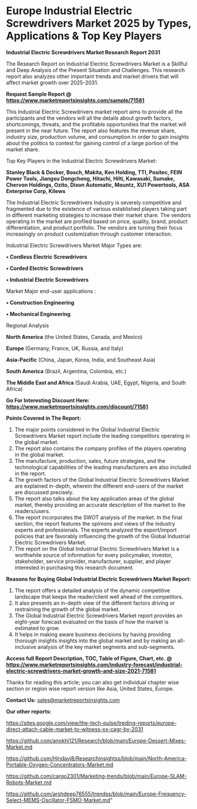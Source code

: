  # Europe Industrial Electric Screwdrivers Market 2025 by Types, Applications & Top Key Players

<strong>Industrial Electric Screwdrivers Market Research Report 2031</strong>

The Research Report on Industrial Electric Screwdrivers Market is a Skillful and Deep Analysis of the Present Situation and Challenges. This research report also analyzes other important trends and market drivers that will affect market growth over 2025-2031.

<strong>Request Sample Report @ <a href=https://www.marketreportsinsights.com/sample/71581>https://www.marketreportsinsights.com/sample/71581</a></strong>

This Industrial Electric Screwdrivers market report aims to provide all the participants and the vendors will all the details about growth factors, shortcomings, threats, and the profitable opportunities that the market will present in the near future. The report also features the revenue share, industry size, production volume, and consumption in order to gain insights about the politics to contest for gaining control of a large portion of the market share.

Top Key Players in the Industrial Electric Screwdrivers Market:

<strong>Stanley Black & Decker, Bosch, Makita, Ken Holding, TTI, Positec, FEIN Power Tools, Jiangsu Dongcheng, Hitachi, Hilti, Kawasaki, Sumake, Chervon Holdings, Ozito, Dixon Automatic, Mountz, XU1 Powertools, ASA Enterprise Corp, Kilews</strong>

The Industrial Electric Screwdrivers Industry is severely competitive and fragmented due to the existence of various established players taking part in different marketing strategies to increase their market share. The vendors operating in the market are profiled based on price, quality, brand, product differentiation, and product portfolio. The vendors are turning their focus increasingly on product customization through customer interaction.

Industrial Electric Screwdrivers Market Major Types are:

<strong>• Cordless Electric Screwdrivers

• Corded Electric Screwdrivers

• Industrial Electric Screwdrivers</strong>

Market Major end-user applications :

<strong>• Construction Engineering

• Mechanical Engineering</strong>

Regional Analysis

</u><strong><b>North America</b></strong> (the United States, Canada, and Mexico)

<strong><b>Europe </b></strong>(Germany, France, UK, Russia, and Italy)

<strong><b>Asia-Pacific</b></strong> (China, Japan, Korea, India, and Southeast Asia)

<strong><b>South America</b></strong> (Brazil, Argentina, Colombia, etc.)

<strong><b>The Middle East and Africa</b></strong> (Saudi Arabia, UAE, Egypt, Nigeria, and South Africa)

<strong>Go For Interesting Discount Here: <a href=https://www.marketreportsinsights.com/discount/71581>https://www.marketreportsinsights.com/discount/71581</a></strong>

<strong>Points Covered in The Report:</strong>
<ol>
  <li>The major points considered in the Global Industrial Electric Screwdrivers Market report include the leading competitors operating in the global market.</li>
  <li>The report also contains the company profiles of the players operating in the global market.</li>
  <li>The manufacture, production, sales, future strategies, and the technological capabilities of the leading manufacturers are also included in the report.</li>
  <li>The growth factors of the Global Industrial Electric Screwdrivers Market are explained in-depth, wherein the different end-users of the market are discussed precisely.</li>
  <li>The report also talks about the key application areas of the global market, thereby providing an accurate description of the market to the readers/users.</li>
  <li>The report incorporates the SWOT analysis of the market. In the final section, the report features the opinions and views of the industry experts and professionals. The experts analyzed the export/import policies that are favorably influencing the growth of the Global Industrial Electric Screwdrivers Market.</li>
  <li>The report on the Global Industrial Electric Screwdrivers Market is a worthwhile source of information for every policymaker, investor, stakeholder, service provider, manufacturer, supplier, and player interested in purchasing this research document.</li>
</ol>
<strong>Reasons for Buying Global Industrial Electric Screwdrivers Market Report:</strong>

<ol>
  <li>The report offers a detailed analysis of the dynamic competitive landscape that keeps the reader/client well ahead of the competitors.</li>
  <li>It also presents an in-depth view of the different factors driving or restraining the growth of the global market.</li>
  <li>The Global Industrial Electric Screwdrivers Market report provides an eight-year forecast evaluated on the basis of how the market is estimated to grow.</li>
  <li>It helps in making aware business decisions by having providing thorough insights insights into the global market and by making an all-inclusive analysis of the key market segments and sub-segments.</li>
</ol>
<strong>Access full Report Description, TOC, Table of Figure, Chart, etc. @ <a href=https://www.marketreportsinsights.com/industry-forecast/industrial-electric-screwdrivers-market-growth-and-size-2021-71581>https://www.marketreportsinsights.com/industry-forecast/industrial-electric-screwdrivers-market-growth-and-size-2021-71581</a></strong>


Thanks for reading this article; you can also get individual chapter wise section or region wise report version like Asia, United States, Europe.

<strong>Contact Us:</strong>
sales@marketreportsinsights.com

<strong>Our other reports:</strong>

<a href=https://sites.google.com/view/the-tech-pulse/treding-reports/europe-direct-attach-cable-market-to-witness-xx-cagr-by-2031>https://sites.google.com/view/the-tech-pulse/treding-reports/europe-direct-attach-cable-market-to-witness-xx-cagr-by-2031</a>

<a href=https://github.com/anokhi121/Research/blob/main/Europe-Dessert-Mixes-Market.md>https://github.com/anokhi121/Research/blob/main/Europe-Dessert-Mixes-Market.md</a>

<a href=https://github.com/Hindavi8/Researchinsightss/blob/main/North-America-Portable-Oxygen-Concentrators-Market.md>https://github.com/Hindavi8/Researchinsightss/blob/main/North-America-Portable-Oxygen-Concentrators-Market.md</a>

<a href=https://github.com/cargo2301/Marketing-trends/blob/main/Europe-SLAM-Robots-Market.md>https://github.com/cargo2301/Marketing-trends/blob/main/Europe-SLAM-Robots-Market.md</a>

<a href=https://github.com/arshdeep76555/trendss/blob/main/Europe-Frequency-Select-MEMS-Oscillator-FSMO-Market.md>https://github.com/arshdeep76555/trendss/blob/main/Europe-Frequency-Select-MEMS-Oscillator-FSMO-Market.md</a>"
